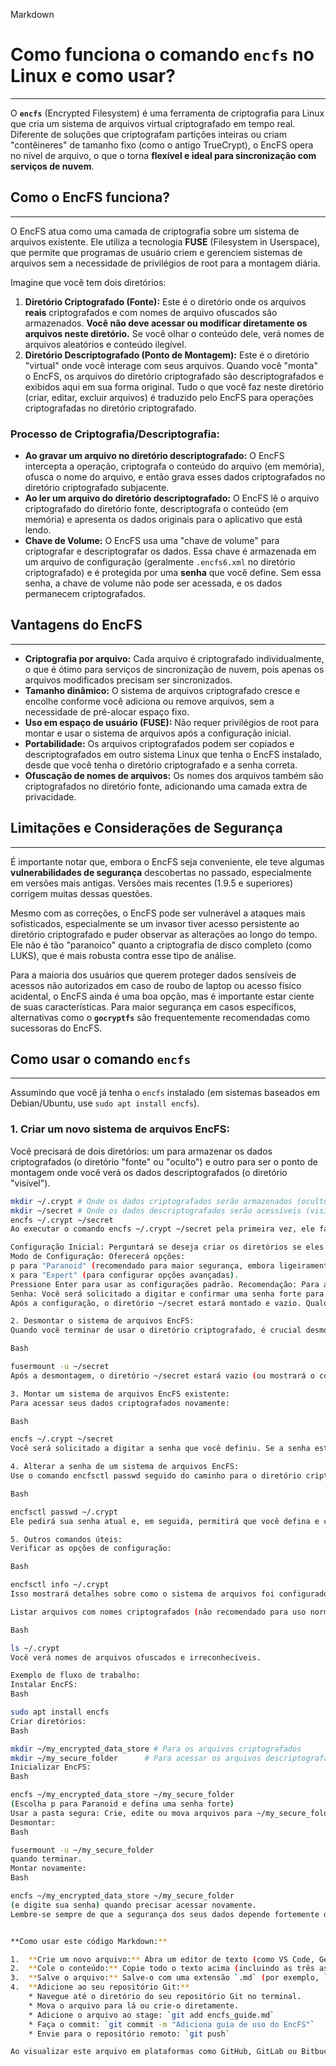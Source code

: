 Markdown

# Como funciona o comando `encfs` no Linux e como usar?
---

O **`encfs`** (Encrypted Filesystem) é uma ferramenta de criptografia para Linux que cria um sistema de arquivos virtual criptografado em tempo real. Diferente de soluções que criptografam partições inteiras ou criam "contêineres" de tamanho fixo (como o antigo TrueCrypt), o EncFS opera no nível de arquivo, o que o torna **flexível e ideal para sincronização com serviços de nuvem**.

## Como o EncFS funciona?
---

O EncFS atua como uma camada de criptografia sobre um sistema de arquivos existente. Ele utiliza a tecnologia **FUSE** (Filesystem in Userspace), que permite que programas de usuário criem e gerenciem sistemas de arquivos sem a necessidade de privilégios de root para a montagem diária.

Imagine que você tem dois diretórios:

1.  **Diretório Criptografado (Fonte):** Este é o diretório onde os arquivos **reais** criptografados e com nomes de arquivo ofuscados são armazenados. **Você não deve acessar ou modificar diretamente os arquivos neste diretório.** Se você olhar o conteúdo dele, verá nomes de arquivos aleatórios e conteúdo ilegível.
2.  **Diretório Descriptografado (Ponto de Montagem):** Este é o diretório "virtual" onde você interage com seus arquivos. Quando você "monta" o EncFS, os arquivos do diretório criptografado são descriptografados e exibidos aqui em sua forma original. Tudo o que você faz neste diretório (criar, editar, excluir arquivos) é traduzido pelo EncFS para operações criptografadas no diretório criptografado.

### Processo de Criptografia/Descriptografia:

* **Ao gravar um arquivo no diretório descriptografado:** O EncFS intercepta a operação, criptografa o conteúdo do arquivo (em memória), ofusca o nome do arquivo, e então grava esses dados criptografados no diretório criptografado subjacente.
* **Ao ler um arquivo do diretório descriptografado:** O EncFS lê o arquivo criptografado do diretório fonte, descriptografa o conteúdo (em memória) e apresenta os dados originais para o aplicativo que está lendo.
* **Chave de Volume:** O EncFS usa uma "chave de volume" para criptografar e descriptografar os dados. Essa chave é armazenada em um arquivo de configuração (geralmente `.encfs6.xml` no diretório criptografado) e é protegida por uma **senha** que você define. Sem essa senha, a chave de volume não pode ser acessada, e os dados permanecem criptografados.

## Vantagens do EncFS
---

* **Criptografia por arquivo:** Cada arquivo é criptografado individualmente, o que é ótimo para serviços de sincronização de nuvem, pois apenas os arquivos modificados precisam ser sincronizados.
* **Tamanho dinâmico:** O sistema de arquivos criptografado cresce e encolhe conforme você adiciona ou remove arquivos, sem a necessidade de pré-alocar espaço fixo.
* **Uso em espaço de usuário (FUSE):** Não requer privilégios de root para montar e usar o sistema de arquivos após a configuração inicial.
* **Portabilidade:** Os arquivos criptografados podem ser copiados e descriptografados em outro sistema Linux que tenha o EncFS instalado, desde que você tenha o diretório criptografado e a senha correta.
* **Ofuscação de nomes de arquivos:** Os nomes dos arquivos também são criptografados no diretório fonte, adicionando uma camada extra de privacidade.

## Limitações e Considerações de Segurança
---

É importante notar que, embora o EncFS seja conveniente, ele teve algumas **vulnerabilidades de segurança** descobertas no passado, especialmente em versões mais antigas. Versões mais recentes (1.9.5 e superiores) corrigem muitas dessas questões.

Mesmo com as correções, o EncFS pode ser vulnerável a ataques mais sofisticados, especialmente se um invasor tiver acesso persistente ao diretório criptografado e puder observar as alterações ao longo do tempo. Ele não é tão "paranoico" quanto a criptografia de disco completo (como LUKS), que é mais robusta contra esse tipo de análise.

Para a maioria dos usuários que querem proteger dados sensíveis de acessos não autorizados em caso de roubo de laptop ou acesso físico acidental, o EncFS ainda é uma boa opção, mas é importante estar ciente de suas características. Para maior segurança em casos específicos, alternativas como o **`gocryptfs`** são frequentemente recomendadas como sucessoras do EncFS.

## Como usar o comando `encfs`
---

Assumindo que você já tenha o `encfs` instalado (em sistemas baseados em Debian/Ubuntu, use `sudo apt install encfs`).

### 1. Criar um novo sistema de arquivos EncFS:

Você precisará de dois diretórios: um para armazenar os dados criptografados (o diretório "fonte" ou "oculto") e outro para ser o ponto de montagem onde você verá os dados descriptografados (o diretório "visível").

```bash
mkdir ~/.crypt # Onde os dados criptografados serão armazenados (oculto)
mkdir ~/secret # Onde os dados descriptografados serão acessíveis (visível)
encfs ~/.crypt ~/secret
Ao executar o comando encfs ~/.crypt ~/secret pela primeira vez, ele fará algumas perguntas:

Configuração Inicial: Perguntará se deseja criar os diretórios se eles não existirem. Responda y (yes).
Modo de Configuração: Oferecerá opções:
p para "Paranoid" (recomendado para maior segurança, embora ligeiramente mais lento).
x para "Expert" (para configurar opções avançadas).
Pressione Enter para usar as configurações padrão. Recomendação: Para a maioria dos usuários, digitar p e Enter para o modo "Paranoid" é a melhor escolha.
Senha: Você será solicitado a digitar e confirmar uma senha forte para o seu sistema de arquivos criptografado.
Após a configuração, o diretório ~/secret estará montado e vazio. Qualquer coisa que você copiar ou criar em ~/secret será automaticamente criptografada e armazenada em ~/.crypt.

2. Desmontar o sistema de arquivos EncFS:
Quando você terminar de usar o diretório criptografado, é crucial desmontá-lo para proteger seus dados. O EncFS usa o fusermount para isso.

Bash

fusermount -u ~/secret
Após a desmontagem, o diretório ~/secret estará vazio (ou mostrará o conteúdo que estava lá antes de ser montado, se for o caso). O diretório ~/.crypt ainda conterá os arquivos criptografados.

3. Montar um sistema de arquivos EncFS existente:
Para acessar seus dados criptografados novamente:

Bash

encfs ~/.crypt ~/secret
Você será solicitado a digitar a senha que você definiu. Se a senha estiver correta, o diretório ~/secret será montado novamente e seus arquivos descriptografados estarão acessíveis.

4. Alterar a senha de um sistema de arquivos EncFS:
Use o comando encfsctl passwd seguido do caminho para o diretório criptografado (o diretório fonte).

Bash

encfsctl passwd ~/.crypt
Ele pedirá sua senha atual e, em seguida, permitirá que você defina e confirme uma nova senha.

5. Outros comandos úteis:
Verificar as opções de configuração:

Bash

encfsctl info ~/.crypt
Isso mostrará detalhes sobre como o sistema de arquivos foi configurado (algoritmos, etc.).

Listar arquivos com nomes criptografados (não recomendado para uso normal):

Bash

ls ~/.crypt
Você verá nomes de arquivos ofuscados e irreconhecíveis.

Exemplo de fluxo de trabalho:
Instalar EncFS:
Bash

sudo apt install encfs
Criar diretórios:
Bash

mkdir ~/my_encrypted_data_store # Para os arquivos criptografados
mkdir ~/my_secure_folder      # Para acessar os arquivos descriptografados
Inicializar EncFS:
Bash

encfs ~/my_encrypted_data_store ~/my_secure_folder
(Escolha p para Paranoid e defina uma senha forte)
Usar a pasta segura: Crie, edite ou mova arquivos para ~/my_secure_folder.
Desmontar:
Bash

fusermount -u ~/my_secure_folder
quando terminar.
Montar novamente:
Bash

encfs ~/my_encrypted_data_store ~/my_secure_folder
(e digite sua senha) quando precisar acessar novamente.
Lembre-se sempre de que a segurança dos seus dados depende fortemente da força da sua senha e da sua vigilância ao montar e desmontar o sistema de arquivos.


**Como usar este código Markdown:**

1.  **Crie um novo arquivo:** Abra um editor de texto (como VS Code, Gedit, Sublime Text, Notepad++, etc.).
2.  **Cole o conteúdo:** Copie todo o texto acima (incluindo as três aspas invertidas no início e no fim) e cole no seu novo arquivo.
3.  **Salve o arquivo:** Salve-o com uma extensão `.md` (por exemplo, `encfs_guide.md`, `README.md`).
4.  **Adicione ao seu repositório Git:**
    * Navegue até o diretório do seu repositório Git no terminal.
    * Mova o arquivo para lá ou crie-o diretamente.
    * Adicione o arquivo ao stage: `git add encfs_guide.md`
    * Faça o commit: `git commit -m "Adiciona guia de uso do EncFS"`
    * Envie para o repositório remoto: `git push`

Ao visualizar este arquivo em plataformas como GitHub, GitLab ou Bitbucket, ele será renderizado com a formatação Markdown (títulos, negritos, blocos de código, etc.), facilitando a leitura.